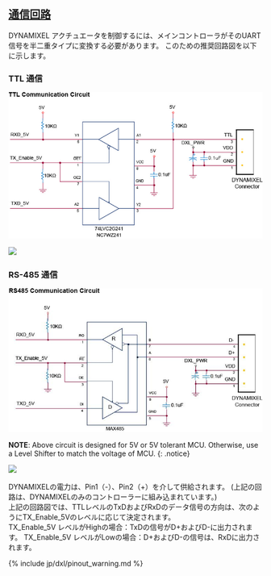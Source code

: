 ## [通信回路](#通信回路)
DYNAMIXEL アクチュエータを制御するには、メインコントローラがそのUART信号を半二重タイプに変換する必要があります。 このための推奨回路図を以下に示します。

### TTL 通信
![](/assets/images/dxl/ttl_circuit.png)

![](/assets/images/dxl/x/x_series_ttl_pin.png)

### RS-485 通信
![](/assets/images/dxl/x/x_series_485_circuit.jpg)

**NOTE**: Above circuit is designed for 5V or 5V tolerant MCU. Otherwise, use a Level Shifter to match the voltage of MCU.
{: .notice}

![](/assets/images/dxl/x/x_series_485_pin.png)

DYNAMIXELの電力は、Pin1（-）、Pin2（+）を介して供給されます。
(上記の回路は、DYNAMIXELのみのコントローラーに組み込まれています。)  
上記の回路図では、TTLレベルのTxDおよびRxDのデータ信号の方向は、次のようにTX_Enable_5Vのレベルに応じて決定されます。  
TX_Enable_5V レベルがHighの場合：TxDの信号がD+およびD-に出力されます。 
TX_Enable_5V レベルがLowの場合：D+およびD-の信号は、RxDに出力されます。

{% include jp/dxl/pinout_warning.md %}

